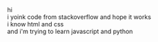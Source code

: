 hi <br>
i yoink code from stackoverflow and hope it works <br>
i know html and css <br>
and i'm trying to learn javascript and python
